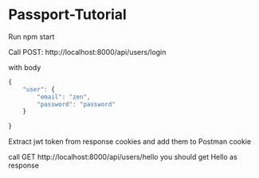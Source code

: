 # Passport-Tutorial

Run npm start 

Call POST: http://localhost:8000/api/users/login

with body 

```javascript
{
    "user": {
        "email": "zen",
        "password": "password"
    }
   
}
```

Extract jwt token from response cookies and add them to Postman cookie

call GET http://localhost:8000/api/users/hello
you should get Hello as response
